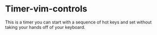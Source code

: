 # Timer-vim-controls
This is a timer you can start with a sequence of hot keys and set without taking your hands off of your keyboard.
